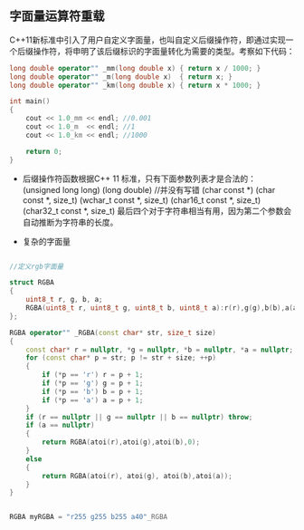 ## 字面量运算符重载
C++11新标准中引入了用户自定义字面量，也叫自定义后缀操作符，即通过实现一个后缀操作符，将申明了该后缀标识的字面量转化为需要的类型。考察如下代码：

```c++
long double operator"" _mm(long double x) { return x / 1000; }
long double operator"" _m(long double x)  { return x; }
long double operator"" _km(long double x) { return x * 1000; }

int main()
{
    cout << 1.0_mm << endl; //0.001
    cout << 1.0_m  << endl; //1
    cout << 1.0_km << endl; //1000

    return 0;
}
```

* 后缀操作符函数根据C++ 11 标准，只有下面参数列表才是合法的：
(unsigned long long)
(long double)       //并没有写错
(char const *)
(char const *, size_t)
(wchar_t const *, size_t)
(char16_t const *, size_t)
(char32_t const *, size_t)
最后四个对于字符串相当有用，因为第二个参数会自动推断为字符串的长度。

* 复杂的字面量
```c++

//定义rgb字面量

struct RGBA
{
	uint8_t r, g, b, a;
	RGBA(uint8_t r, uint8_t g, uint8_t b, uint8_t a):r(r),g(g),b(b),a(a){}
};

RGBA operator"" _RGBA(const char* str, size_t size)
{
	const char* r = nullptr, *g = nullptr, *b = nullptr, *a = nullptr;
	for (const char* p = str; p != str + size; ++p)
	{
		if (*p == 'r') r = p + 1;
		if (*p == 'g') g = p + 1;
		if (*p == 'b') b = p + 1;
		if (*p == 'a') a = p + 1;
	}
	if (r == nullptr || g == nullptr || b == nullptr) throw;
	if (a == nullptr)
	{
		return RGBA(atoi(r),atoi(g),atoi(b),0);
	}
	else
	{
		return RGBA(atoi(r), atoi(g), atoi(b),atoi(a));
	}
}


RGBA myRGBA = "r255 g255 b255 a40"_RGBA
```